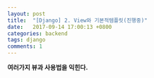 ```yaml
---
layout: post
title:  "[Django] 2. View와 기본적템플릿(진행중)"
date:   2017-09-14 17:00:13 +0800
categories: backend
tags: django
comments: 1
---
```

**여러가지 뷰과 사용법을 익힌다.**
